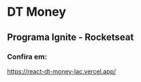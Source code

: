 # DT Money

## Programa Ignite - Rocketseat

### Confira em:
https://react-dt-money-lac.vercel.app/

